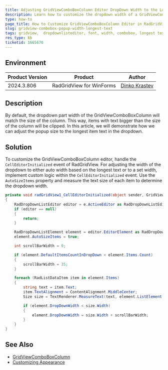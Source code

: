 ```yaml
---
title: Adjusting GridViewComboBoxColumn Editor DropDown Width to the Longest Text in RadGridView
description: Learn how to customize the dropdown width of a GridViewComboBoxColumn editor to match the longest item text width.
type: how-to
page_title: How to Customize GridViewComboBoxColumn Editor in RadGridView for WinForms
slug: gridview-combobox-popup-width-longest-text
tags: gridview,  dropdownlisteditor, font, width, combobox, longest text
res_type: kb
ticketid: 1665670
---
```


## Environment

|Product Version|Product|Author|
|----|----|----|
|2024.3.806|RadGridView for WinForms|[Dinko Krastev](https://www.telerik.com/blogs/author/dinko-krastev)|

## Description

By default, the dropdown part width of the GridViewComboBoxColumn will match the size of the column. This way, items with text bigger than the size of the column will be clipped. In this article, we will demonstrate how we can adjust the popup size to the longest item text in the dropdown.

## Solution

To customize the GridViewComboBoxColumn editor, handle the `CellEditorInitialized` event of RadGridView. For adjusting the width of the dropdown to either auto width based on the longest text or to a set width, implement custom logic within the `CellEditorInitialized` event. Use the `AutoSizeItems` property and measure the text size of each item to determine the dropdown width.

````C#
private void radGridView1_CellEditorInitialized(object sender, GridViewCellEventArgs e)
{
    RadDropDownListEditor editor = e.ActiveEditor as RadDropDownListEditor;
    if (editor == null)
    {
        return;
    }

    RadDropDownListElement element = editor.EditorElement as RadDropDownListEditorElement;
    element.AutoSizeItems = true;

    int scrollBarWidth = 0;

    if (element.DefaultItemsCountInDropDown < element.Items.Count)
    {
        scrollBarWidth = 35;
    }

    foreach (RadListDataItem item in element.Items)
    {
        string text = item.Text;
        item.TextAlignment = ContentAlignment.MiddleCenter;
        Size size = TextRenderer.MeasureText(text, element.ListElement.Font);

        if (element.DropDownWidth < size.Width)
        {
            element.DropDownWidth = size.Width + scrollBarWidth;
        }
    }
}

````

## See Also

- [GridViewComboBoxColumn](https://docs.telerik.com/devtools/winforms/controls/gridview/columns/column-types/gridviewcomboboxcolumn)
- [Customizing Appearance](https://docs.telerik.com/devtools/winforms/controls/gridview/styling-and-appearance/styling-and-appearance)

